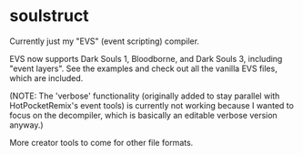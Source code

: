 # soulstruct
Currently just my "EVS" (event scripting) compiler. 

EVS now supports Dark Souls 1, Bloodborne, and Dark Souls 3, including "event layers". See the examples and check out
all the vanilla EVS files, which are included.

(NOTE: The 'verbose' functionality (originally added to stay parallel with HotPocketRemix's event tools) is currently
not working because I wanted to focus on the decompiler, which is basically an editable verbose version anyway.)

More creator tools to come for other file formats.
